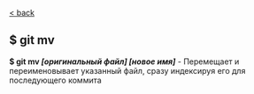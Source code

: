 [< back](./readme.md)

## $ git mv

**$ git mv *[оригинальный файл]* *[новое имя]*** - Перемещает и переименовывает указанный файл, сразу индексируя его для последующего коммита
